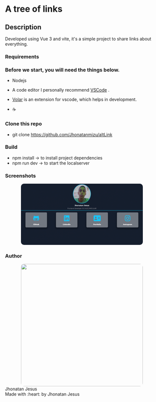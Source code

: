 # A tree of links 

## Description

<p>
Developed using Vue 3 and vite, it's a simple project to share links about everything.
</p>

### Requirements

<h3>
Before we start, you will need the things below.
</h3>

- Nodejs

- A code editor I personally recommend [VSCode](https://code.visualstudio.com/) .

- [Volar](https://marketplace.visualstudio.com/items?itemName=johnsoncodehk.volar)
is an extension for vscode, which helps in development.

- :coffee:

### Clone this repo

- git clone https://github.com/Jhonatanmizu/altLink
### Build

- npm install -> to install project dependencies
- npm run dev -> to start the localserver

### Screenshots
<div style="text-align:center;">
<img src="src/assets/project.png" height="200px"
alt="project screenshot"
width="400px" style="border-radius:10px" />
</div>

### Author
<div style="text-align:center; display:flex;flex-direction:column; align-items:center; gap:1rem; color:#14C8FE;">
<img src="https://avatars.githubusercontent.com/u/61719180?s=400&u=06b559d4e211817e13bb349ce04b562e5a12473e&v=4"
height="400px"
width="400px" style="border-radius:10px"
/>
</div>
<div> Jhonatan Jesus </div>
<div> Made with :heart: by Jhonatan Jesus</div>